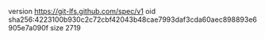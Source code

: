 version https://git-lfs.github.com/spec/v1
oid sha256:4223100b930c2c72cbf42043b48cae7993daf3cda60aec898893e6905e7a090f
size 2719

